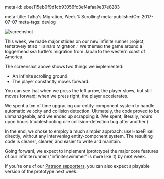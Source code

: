 meta-id: ebee115eb0f9d1cb93056fc3ef4afaa0e37e8283

meta-title: Talha's Migration, Week 1: Scrolling!
meta-publishedOn: 2017-07-07
meta-tags: devlog

![screenshot](http://i.imgur.com/zRW6Z6m.gif)

This week, we made major strides on our new infinite runner project, tentatively titled "Talha's Migration." We themed the game around a loggerhead sea turtle's migration from Japan to the western coast of America.

The screenshot above shows two things we implemented:

- An infinite scrolling ground
- The player constantly moves forward.

You can see that when we press the left arrow, the player slows, but still moves forward; when we press right, the player accelerates.

We spent a ton of time upgrading our entity-component system to handle automatic velocity and collision detection. Ultimately, the code proved to be unmanageable, and we ended up scrapping it. (We spent, literally, hours upon hours troubleshooting one collision-detection bug after another.)

In the end, we chose to employ a much simpler approach: use HaxeFlixel directly, without any intervening entity-component system. The resulting code is cleaner, clearer, and easier to write and maintain.

Going forward, we expect to implement (prototype) the major core features of our infinite runner ("infinite swimmer" is more like it) by next week.

If you're one of our [Patreon supporters](https://www.patreon.com/DeenGames), you can also expect a playable version of the prototype next week.
